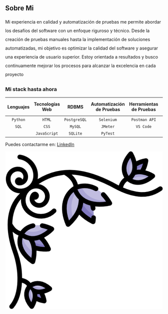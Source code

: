 ## Sobre Mi
<div style="line-height: 2.0;">
Mi experiencia en calidad y automatización de pruebas me permite abordar los desafíos del software con un enfoque riguroso y técnico. Desde la creación de pruebas manuales hasta la implementación de soluciones automatizadas, mi objetivo es optimizar la calidad del software y asegurar una experiencia de usuario superior. Estoy orientada a resultados y busco continuamente mejorar los procesos para alcanzar la excelencia en cada proyecto
</div>

### Mi stack hasta ahora

| Lenguajes    | Tecnologías Web | RDBMS         | Automatización de Pruebas | Herramientas de Pruebas | Control de Versiones |
| :----------: |:---------------:|:-------------:| :-----------------------:| :---------------------:| :-------------------:| 
| `Python`     | `HTML`          | `PostgreSQL`  | `Selenium`               | `Postman API`          | `Git`                |
| `SQL`        | `CSS`           | `MySQL`       | `JMeter`                 | `VS Code`              |                      |
|              | `JavaScript`    | `SQLite`      | `PyTest`                 |                        |                      |


Puedes contactarme en: [LinkedIn](www.linkedin.com/in/sofiameroni)


![Ícono de Flaticon](images\floral-design.png)




